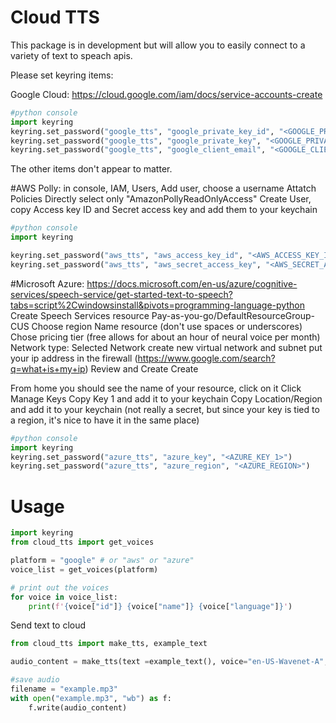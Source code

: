 # Cloud TTS

This package is in development but will allow you to easily connect to a variety of text to speach apis.

Please set keyring items:

Google Cloud:
https://cloud.google.com/iam/docs/service-accounts-create
```python
#python console
import keyring
keyring.set_password("google_tts", "google_private_key_id", "<GOOGLE_PRIVATE_KEY_ID_FROM_JSON>")
keyring.set_password("google_tts", "google_private_key", "<GOOGLE_PRIVATE_KEY_FROM_JSON>")
keyring.set_password("google_tts", "google_client_email", "<GOOGLE_CLIENT_EMAIL>")
```
The other items don't appear to matter.

#AWS Polly:
in console, IAM, Users, Add user,
choose a username 
Attatch Policies Directly
select only "AmazonPollyReadOnlyAccess"
Create User, copy Access key ID and Secret access key and add them to your keychain

```python
#python console
import keyring

keyring.set_password("aws_tts", "aws_access_key_id", "<AWS_ACCESS_KEY_ID>")
keyring.set_password("aws_tts", "aws_secret_access_key", "<AWS_SECRET_ACCESS_KEY>")`
```
#Microsoft Azure:
https://docs.microsoft.com/en-us/azure/cognitive-services/speech-service/get-started-text-to-speech?tabs=script%2Cwindowsinstall&pivots=programming-language-python
Create Speech Services resource
Pay-as-you-go/DefaultResourceGroup-CUS
Choose region
Name resource (don't use spaces or underscores)
Chose pricing tier (free allows for about an hour of neural voice per month)
Network type: Selected Network
create new virtual network and subnet
put your ip address in the firewall  (https://www.google.com/search?q=what+is+my+ip)
Review and Create
Create

From home you should see the name of your resource, click on it
Click Manage Keys
Copy Key 1 and add it to your keychain
Copy Location/Region and add it to your keychain (not really a secret, but since 
your key is tied to a region, it's nice to have it in the same place)

```python
#python console
import keyring
keyring.set_password("azure_tts", "azure_key", "<AZURE_KEY_1>")
keyring.set_password("azure_tts", "azure_region", "<AZURE_REGION>")
```

# Usage

```python
import keyring
from cloud_tts import get_voices

platform = "google" # or "aws" or "azure"
voice_list = get_voices(platform)

# print out the voices
for voice in voice_list:
    print(f'{voice["id"]} {voice["name"]} {voice["language"]}')
```

Send text to cloud

```python
from cloud_tts import make_tts, example_text

audio_content = make_tts(text =example_text(), voice="en-US-Wavenet-A", platform="google", loc="en_US", gender="FEMALE")

#save audio
filename = "example.mp3"
with open("example.mp3", "wb") as f:
    f.write(audio_content)
```



